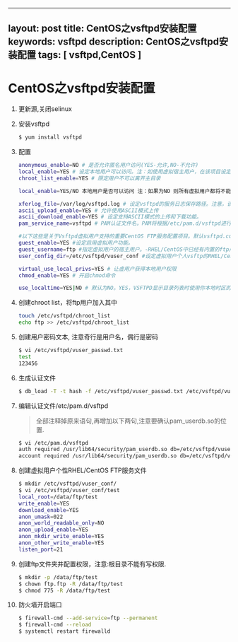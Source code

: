 
---
layout: post
title: CentOS之vsftpd安装配置
keywords: vsftpd
description: CentOS之vsftpd安装配置
tags: [ vsftpd,CentOS ]
---
# CentOS之vsftpd安装配置

1. 更新源,关闭selinux

2. 安装vsftpd

    ```bash
    $ yum install vsftpd
    ```

3. 配置

    ```bash
    anonymous_enable=NO # 是否允许匿名用户访问(YES-允许,NO-不允许)
    local_enable=YES # 设定本地用户可以访问。注：如使用虚拟宿主用户，在该项目设定为NO的情况下所有虚拟用户将无法访问。
    chroot_list_enable=YES # 限定用户不可以离开主目录

    local_enable=YES/NO 本地用户是否可以访问 注：如果为NO 则所有虚拟用户都将不能访问原因：虚拟用户访问在主机上其实是以本地用户访问的

    xferlog_file=/var/log/vsftpd.log # 设定vsftpd的服务日志保存路径。注意，该文件默认不存在。必须要手动touch出来
    ascii_upload_enable=YES # 允许使用ASCII模式上传
    ascii_download_enable=YES # 设定支持ASCII模式的上传和下载功能。
    pam_service_name=vsftpd # PAM认证文件名。PAM将根据/etc/pam.d/vsftpd进行认证

    #以下这些是关于Vsftpd虚拟用户支持的重要CentOS FTP服务配置项目。默认vsftpd.conf中不包含这些设定项目，需要自己手动添加RHEL/CentOS FTP服务配置。
    guest_enable=YES #设定启用虚拟用户功能。
    guest_username=ftp #指定虚拟用户的宿主用户。-RHEL/CentOS中已经有内置的ftp用户了（注：此用户在chroot_list_file=/etc/vsftpd/chroot_list文件里所指定的用户）
    user_config_dir=/etc/vsftpd/vuser_conf #设定虚拟用户个人vsftp的RHEL/CentOS FTP服务文件存放路径。存放虚拟用户个性的FTP服务文件(配置文件名=虚拟用户名)

    virtual_use_local_privs=YES # 让虚用户获得本地用户权限
    chmod_enable=YES # 开启chmod命令

    use_localtime=YES|NO # 默认为NO。YES，VSFTPD显示目录列表时使用你本地时区的时间。默认是显示GMT时间。同样，由ftp命令“MDTM”返回的时间值也受此选项影响。
    ```

4. 创建chroot list，将ftp用户加入其中

    ```bash
    touch /etc/vsftpd/chroot_list
    echo ftp >> /etc/vsftpd/chroot_list
    ```

5. 创建用户密码文本, 注意奇行是用户名，偶行是密码

    ```bash
    $ vi /etc/vsftpd/vuser_passwd.txt
    test
    123456
    ```

6. 生成认证文件

    ```bash
    $ db_load -T -t hash -f /etc/vsftpd/vuser_passwd.txt /etc/vsftpd/vuser_passwd.db
    ```

7. 编辑认证文件/etc/pam.d/vsftpd
    > 全部注释掉原来语句,再增加以下两句,注意要确认pam_userdb.so的位置.

    ```bash
    $ vi /etc/pam.d/vsftpd
    auth required /usr/lib64/security/pam_userdb.so db=/etc/vsftpd/vuser_passwd
    account required /usr/lib64/security/pam_userdb.so db=/etc/vsftpd/vuser_passwd
    ```
8. 创建虚拟用户个性RHEL/CentOS FTP服务文件

    ```bash
    $ mkdir /etc/vsftpd/vuser_conf/
    $ vi /etc/vsftpd/vuser_conf/test
    local_root=/data/ftp/test
    write_enable=YES
    download_enable=YES
    anon_umask=022
    anon_world_readable_only=NO
    anon_upload_enable=YES
    anon_mkdir_write_enable=YES
    anon_other_write_enable=YES
    listen_port=21
    ```

9. 创建ftp文件夹并配置权限，注意:根目录不能有写权限.

    ```bash
    $ mkdir -p /data/ftp/test
    $ chown ftp.ftp -R /data/ftp/test
    $ chmod 775 -R /data/ftp/test
    ```

10. 防火墙开启端口

    ```bash
    $ firewall-cmd --add-service=ftp --permanent
    $ firewall-cmd --reload
    $ systemctl restart firewalld
    ```